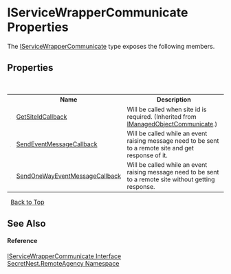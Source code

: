 # IServiceWrapperCommunicate Properties
 

The <a href="T_SecretNest_RemoteAgency_IServiceWrapperCommunicate">IServiceWrapperCommunicate</a> type exposes the following members.


## Properties
&nbsp;<table><tr><th></th><th>Name</th><th>Description</th></tr><tr><td>![Public property](media/pubproperty.gif "Public property")</td><td><a href="P_SecretNest_RemoteAgency_IManagedObjectCommunicate_GetSiteIdCallback">GetSiteIdCallback</a></td><td>
Will be called when site id is required.
 (Inherited from <a href="T_SecretNest_RemoteAgency_IManagedObjectCommunicate">IManagedObjectCommunicate</a>.)</td></tr><tr><td>![Public property](media/pubproperty.gif "Public property")</td><td><a href="P_SecretNest_RemoteAgency_IServiceWrapperCommunicate_SendEventMessageCallback">SendEventMessageCallback</a></td><td>
Will be called while an event raising message need to be sent to a remote site and get response of it.</td></tr><tr><td>![Public property](media/pubproperty.gif "Public property")</td><td><a href="P_SecretNest_RemoteAgency_IServiceWrapperCommunicate_SendOneWayEventMessageCallback">SendOneWayEventMessageCallback</a></td><td>
Will be called while an event raising message need to be sent to a remote site without getting response.</td></tr></table>&nbsp;
<a href="#iservicewrappercommunicate-properties">Back to Top</a>

## See Also


#### Reference
<a href="T_SecretNest_RemoteAgency_IServiceWrapperCommunicate">IServiceWrapperCommunicate Interface</a><br /><a href="N_SecretNest_RemoteAgency">SecretNest.RemoteAgency Namespace</a><br />